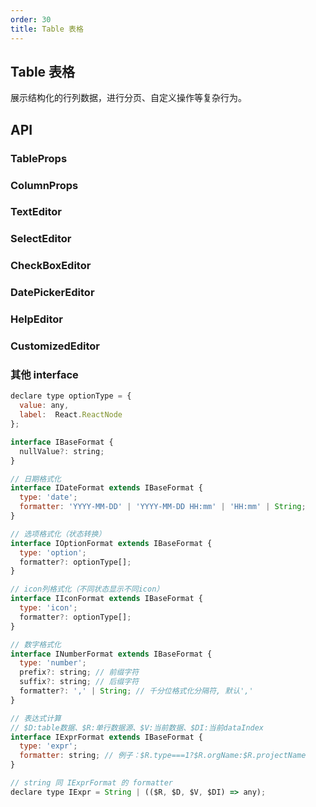 ```yaml
---
order: 30
title: Table 表格
---
```


## Table 表格

展示结构化的行列数据，进行分页、自定义操作等复杂行为。

<code src="./code/Table/pagination1.tsx"></code>

<code src="./code/Table/pagination2.tsx"></code>

<code src="./code/Table/edit.tsx"></code>

<code src="./code/Table/edit1.tsx"></code>

<code src="./code/Table/editColumn.tsx"></code>

<code src="./code/Table/expandGrid.tsx"></code>

<code src="./code/Table/aggregate.tsx"></code>

<code src="./code/Table/groupHeader.tsx"></code>

<code src="./code/Table/treeGrid.tsx"></code>

<code src="./code/Table/draggableGrid.tsx"></code>

<code src="./code/Table/exprFormat.tsx"></code>

<code src="./code/Table/gantt.tsx"></code>

<code src="./code/Table/virtualScroll.tsx"></code>

## API

### TableProps

<API id="Table"></API>

### ColumnProps

<API id="TableColumn"></API>

### TextEditor

<API id="TextEditor"></API>

### SelectEditor

<API id="SelectEditor"></API>

### CheckBoxEditor

<API id="CheckBoxEditor"></API>

### DatePickerEditor

<API id="DatePickerEditor"></API>

### HelpEditor

<API id="HelpEditor"></API>

### CustomizedEditor

<API id="CustomizedEditor"></API>

### 其他 interface

```jsx | pure
declare type optionType = {
  value: any,
  label:  React.ReactNode
};

interface IBaseFormat {
  nullValue?: string;
}

// 日期格式化
interface IDateFormat extends IBaseFormat {
  type: 'date';
  formatter: 'YYYY-MM-DD' | 'YYYY-MM-DD HH:mm' | 'HH:mm' | String;
}

// 选项格式化（状态转换）
interface IOptionFormat extends IBaseFormat {
  type: 'option';
  formatter?: optionType[];
}

// icon列格式化（不同状态显示不同icon）
interface IIconFormat extends IBaseFormat {
  type: 'icon';
  formatter?: optionType[];
}

// 数字格式化
interface INumberFormat extends IBaseFormat {
  type: 'number';
  prefix?: string; // 前缀字符
  suffix?: string; // 后缀字符
  formatter?: ',' | String; // 千分位格式化分隔符, 默认','
}

// 表达式计算
// $D:table数据、$R:单行数据源、$V:当前数据、$DI:当前dataIndex
interface IExprFormat extends IBaseFormat {
  type: 'expr';
  formatter: string; // 例子：$R.type===1?$R.orgName:$R.projectName
}

// string 同 IExprFormat 的 formatter
declare type IExpr = String | (($R, $D, $V, $DI) => any);
```
